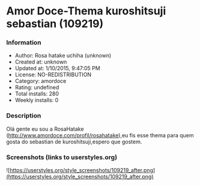 # Amor Doce-Thema kuroshitsuji sebastian (109219)

### Information
- Author: Rosa hatake uchiha (unknown)
- Created at: unknown
- Updated at: 1/10/2015, 9:47:05 PM
- License: NO-REDISTRIBUTION
- Category: amordoce
- Rating: undefined
- Total installs: 280
- Weekly installs: 0


### Description
Olá gente eu sou a RosaHatake (http://www.amordoce.com/profil/rosahatake),eu fis esse thema para quem gosta do sebastian de kuroshitsuji,espero que gostem.


### Screenshots (links to userstyles.org)
![https://userstyles.org/style_screenshots/109219_after.png](https://userstyles.org/style_screenshots/109219_after.png)


